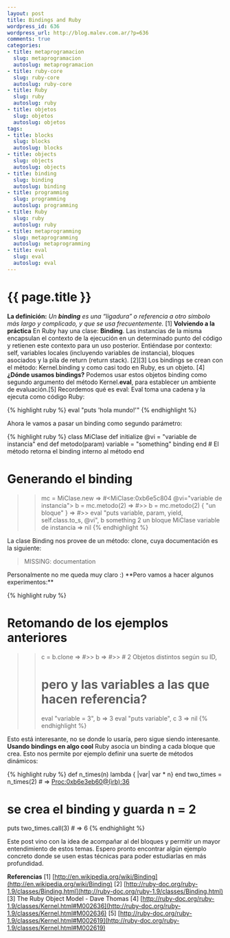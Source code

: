 ```yaml
--- 
layout: post
title: Bindings and Ruby
wordpress_id: 636
wordpress_url: http://blog.malev.com.ar/?p=636
comments: true
categories: 
- title: metaprogramacion
  slug: metaprogramacion
  autoslug: metaprogramacion
- title: ruby-core
  slug: ruby-core
  autoslug: ruby-core
- title: Ruby
  slug: ruby
  autoslug: ruby
- title: objetos
  slug: objetos
  autoslug: objetos
tags: 
- title: blocks
  slug: blocks
  autoslug: blocks
- title: objects
  slug: objects
  autoslug: objects
- title: binding
  slug: binding
  autoslug: binding
- title: programming
  slug: programming
  autoslug: programming
- title: Ruby
  slug: ruby
  autoslug: ruby
- title: metaprogramming
  slug: metaprogramming
  autoslug: metaprogramming
- title: eval
  slug: eval
  autoslug: eval
---
```

{{ page.title }}
================
**La definición:**
_Un **binding** es una “ligadura” o referencia a otro símbolo más largo y complicado, y que se usa frecuentemente._ [1]
**Volviendo a la práctica**
En Ruby hay una clase: **Binding**. Las instancias de la misma encapsulan el contexto de la ejecución en un determinado punto del código y retienen este contexto para un uso posterior. Entiéndase por contexto: self, variables locales (incluyendo variables de instancia), bloques asociados y la pila de return (return stack). [2][3]
Los bindings se crean con el método: Kernel.binding y como casi todo en Ruby, es un objeto. [4]
**¿Dónde usamos bindings?**
Podemos usar estos objetos binding como segundo argumento del método Kernel.**eval**, para establecer un ambiente de evaluación.[5]
Recordemos qué es eval: Eval toma una cadena y la ejecuta como código Ruby:

{% highlight ruby %}
eval "puts 'hola mundo!'"
{% endhighlight %}

Ahora le vamos a pasar un binding como segundo parámetro:

{% highlight ruby %}
class MiClase
  def initialize
    @vi = "variable de instancia"
  end
  def metodo(param)
    variable = "something"
    binding
  end # El método retorna el binding interno al método
end
# Generando el binding
>> mc = MiClase.new
=> #<MiClase:0xb6e5c804 @vi="variable de instancia">
>> b = mc.metodo(2)
=> #>> b = mc.metodo(2) { "un bloque" }
=> #>> eval "puts variable, param, yield, self.class.to_s, @vi", b
something
2
un bloque
MiClase
variable de instancia
=> nil
{% endhighlight %}

La clase Binding nos provee de un método: clone, cuya documentación es la siguiente:
<blockquote>MISSING: documentation</blockquote>
Personalmente no me queda muy claro :)
**Pero vamos a hacer algunos experimentos:**

{% highlight ruby %}
# Retomando de los ejemplos anteriores
>> c = b.clone
=> #>> b
=> #>> # 2 Objetos distintos según su ID,
>> # pero y las variables a las que hacen referencia?
>> eval "variable = 3", b
=> 3
>> eval "puts variable", c
3
=> nil
{% endhighlight %}

Esto está interesante, no se donde lo usaría, pero sigue siendo interesante.
**Usando bindings en algo cool**
Ruby asocia un binding a cada bloque que crea. Esto nos permite por ejemplo definir una suerte de métodos dinámicos:

{% highlight ruby %}
def n_times(n)
  lambda { |var| var * n}
end
two_times = n_times(2) # => <Proc:0xb6e3eb60@(irb):36>
# se crea el binding y guarda n = 2
puts two_times.call(3) # => 6
{% endhighlight %}

Este post vino con la idea de acompañar al del bloques y permitir un mayor entendimiento de estos temas. Espero pronto encontrar algún ejemplo concreto donde se usen estas técnicas para poder estudiarlas en más profundidad.

**Referencias**
[1] [http://en.wikipedia.org/wiki/Binding](http://en.wikipedia.org/wiki/Binding)
[2] [http://ruby-doc.org/ruby-1.9/classes/Binding.html](http://ruby-doc.org/ruby-1.9/classes/Binding.html)
[3] The Ruby Object Model - Dave Thomas
[4] [http://ruby-doc.org/ruby-1.9/classes/Kernel.html#M002636](http://ruby-doc.org/ruby-1.9/classes/Kernel.html#M002636)
[5] [http://ruby-doc.org/ruby-1.9/classes/Kernel.html#M002619](http://ruby-doc.org/ruby-1.9/classes/Kernel.html#M002619)
